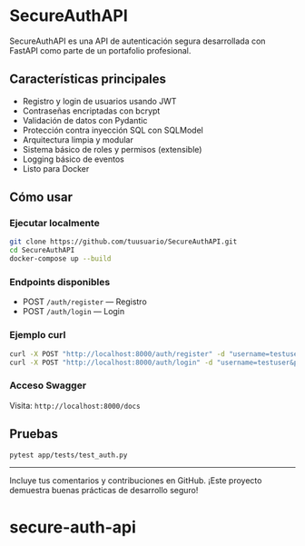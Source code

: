 # SecureAuthAPI

SecureAuthAPI es una API de autenticación segura desarrollada con FastAPI como parte de un portafolio profesional.

## Características principales
- Registro y login de usuarios usando JWT
- Contraseñas encriptadas con bcrypt
- Validación de datos con Pydantic
- Protección contra inyección SQL con SQLModel
- Arquitectura limpia y modular
- Sistema básico de roles y permisos (extensible)
- Logging básico de eventos
- Listo para Docker

## Cómo usar

### Ejecutar localmente
```bash
git clone https://github.com/tuusuario/SecureAuthAPI.git
cd SecureAuthAPI
docker-compose up --build
```

### Endpoints disponibles
- POST `/auth/register` — Registro
- POST `/auth/login` — Login

### Ejemplo curl
```bash
curl -X POST "http://localhost:8000/auth/register" -d "username=testuser&password=testpass"
curl -X POST "http://localhost:8000/auth/login" -d "username=testuser&password=testpass"
```

### Acceso Swagger
Visita: `http://localhost:8000/docs`

## Pruebas
```bash
pytest app/tests/test_auth.py
```

---

Incluye tus comentarios y contribuciones en GitHub. ¡Este proyecto demuestra buenas prácticas de desarrollo seguro!
# secure-auth-api
